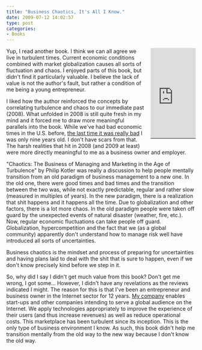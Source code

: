 ```yaml
---
title: "Business Chaotics, It's All I Know."
date: 2009-07-12 14:02:57
type: post
categories:
- Books
---
```


<div style="float:right; border-bottom:1px solid black; margin-left:1em; margin-bottom:1em;"><iframe src="http://rcm.amazon.com/e/cm?lt1=_blank&bc1=000000&IS2=1&bg1=FFFFFF&fc1=000000&lc1=0000FF&t=lethargy-20&o=1&p=8&l=as1&m=amazon&f=ifr&md=10FE9736YVPPT7A0FBG2&asins=0814415210" style="width:120px;height:240px;" scrolling="no" marginwidth="0" marginheight="0" frameborder="0"></iframe> </div>  <p>Yup, I read another book.  I think we can all agree we live in turbulent times.  Current economic conditions combined with market globalization causes all sorts of fluctuation and chaos.  I enjoyed parts of this book, but didn't find it particularly valuable.  I believe the lack of value is not the author's fault, but rather a condition of me being a young entrepreneur.</p>  <p>I liked how the author reinforced the concepts by correlating turbulence and chaos to our immediate past (2008).  What unfolded in 2008 is still quite fresh in my mind and it forced me to draw more meaningful parallels into the book.  While we've had bad economic times in the U.S. before,  <a href="http://en.wikipedia.org/wiki/Black_Monday_%281987%29">the last time it was really bad</a> I was only nine years old.  I don't have scars from that.  The harsh realities that hit in 2008 (and 2009 at least) were more directly meaningful to me as a business owner and employer.</p>  <p>"Chaotics: The Business of Managing and Marketing in the Age of Turbulence" by Philip Kotler was really a discussion to help people mentally transition from an old paradigm of business management to a new one.  In the old one, there were good times and bad times and the transition between the two was, while not exactly predictable, regular and rather slow (measured in multiples of years).  In the new paradigm, there is a realization that shit happens and it happens all the time.  Due to globalization and other factors, there is a lot more chaos.  In the old paradigm people were taken off guard by the unexpected events of natural disaster (weather, fire, etc.).  Now, regular economic fluctuations can take people off guard.  Globalization, hypercompetition and the fact that we (as a global community) apparently don't understand how to manage risk well have introduced all sorts of uncertainties.</p>  <p>Business chaotics is the mindset and process of preparing for uncertainties and having plans laid to deal with the shit that is sure to happen, even if we don't know precisely kind before we step in it.</p>  <p>So, why did I say I didn't get much value from this book?  Don't get me wrong, I got some... However, I didn't have any revelations as the reviews indicated I might.  The reason for this is that I've been an entrepreneur and business owner in the Internet sector for 12 years.  <a href="http://omniti.com/">My company</a> enables start-ups and other companies intending to serve a global audience on the Internet.  We apply technologies appropriately to improve the experience of their users (and thus increase revenues) as well as reduce operational costs.  This marketplace has been turbulent since its inception.  This is the only type of business environment I know.  As such, this book didn't help me transition mentally from the old way to the new way because I don't know the old way.</p>
